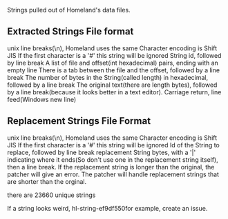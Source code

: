 Strings pulled out of Homeland's data files.

Extracted Strings File format
-----------------------------
unix line breaks(\n), Homeland uses the same
Character encoding is Shift JIS
If the first character is a '#' this string will be ignored
String id, followed by line break
A list of file and offset(int hexadecimal) pairs, ending with an empty line
	There is a tab between the file and the offset, followed by a line break
The number of bytes in the String(called length) in hexadecimal, followed by a line break
The original text(there are length bytes), followed by a line break(because it looks better in a text editor).
Carriage return, line feed(Windows new line)

Replacement Strings File Format
-------------------------------
unix line breaks(\n), Homeland uses the same
Character encoding is Shift JIS
If the first character is a '#' this string will be ignored
Id of the String to replace, followed by line break
replacement String bytes, with a '|' indicating where it ends(So don't use one in the replacement string itself), then a line break.
If the replacement string is longer than the original, the patcher will give an error.
The patcher will handle replacement strings that are shorter than the orginal.

there are 23660 unique strings

If a string looks weird, hl-string-ef9df550for example, create an issue.